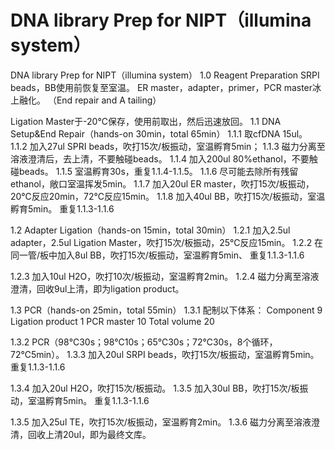 # DNA library Prep for NIPT（illumina system）

DNA library Prep for NIPT（illumina system）
1.0 Reagent Preparation
SRPI beads，BB使用前恢复至室温。
ER master，adapter，primer，PCR master冰上融化。
（End repair and A tailing）

Ligation Master于-20℃保存，使用前取出，然后迅速放回。
1.1 DNA Setup&End Repair（hands-on 30min，total 65min）
1.1.1 取cfDNA 15ul。
1.1.2 加入27ul SPRI beads，吹打15次/板振动，室温孵育5min；
1.1.3 磁力分离至溶液澄清后，去上清，不要触碰beads。
1.1.4 加入200ul 80%ethanol，不要触碰beads。
1.1.5 室温孵育30s，重复1.1.4-1.1.5。
1.1.6 尽可能去除所有残留ethanol，敞口室温挥发5min。
1.1.7 加入20ul ER master，吹打15次/板振动，20℃反应20min，72℃反应15min。
1.1.8 加入40ul BB，吹打15次/板振动，室温孵育5min。
重复1.1.3-1.1.6

1.2 Adapter Ligation（hands-on 15min，total 30min）
1.2.1 加入2.5ul adapter，2.5ul Ligation Master，吹打15次/板振动，25℃反应15min。
1.2.2 在同一管/板中加入8ul BB，吹打15次/板振动，室温孵育5min、
重复1.1.3-1.1.6

1.2.3 加入10ul H2O，吹打10次/板振动，室温孵育2min。
1.2.4 磁力分离至溶液澄清，回收9ul上清，即为ligation product。

1.3 PCR（hands-on 25min，total 55min）
1.3.1 配制以下体系：
Component	9
Ligation product	1
PCR master	10
Total volume	20



1.3.2 PCR（98℃30s；98℃10s；65℃30s；72℃30s，8个循环，72℃5min）。
1.3.3 加入20ul SRPI beads，吹打15次/板振动，室温孵育5min。
重复1.1.3-1.1.6

1.3.4 加入20ul H2O，吹打15次/板振动。
1.3.5 加入30ul BB，吹打15次/板振动，室温孵育5min。
重复1.1.3-1.1.6

1.3.5 加入25ul TE，吹打15次/板振动，室温孵育2min。
1.3.6 磁力分离至溶液澄清，回收上清20ul，即为最终文库。



